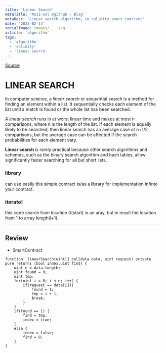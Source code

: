 ```yaml
---
title: 'Linear Search'
metaTitle: 'Mosi-sol @github - Blog'
metaDesc: 'Linear search algorithm, in solidity smart contract'
date: '2023-02-14'
socialImage: images/___.svg
article: 'algorithm'
tags:
  - 'algorithm'
  - 'solidity'
  - 'linear search'
---
```


[Source](https://github.com/mosi-sol/live-contracts-s4/blob/main/11-%20Linear%20Search/LinearSearch.sol)

# LINEAR SEARCH
In computer science, a *linear search* or sequential search is a method for finding an element within a list. It sequentially checks each element of the list until a match is found or the whole list has been searched.

A *linear search* runs in at worst linear time and makes at most n comparisons, where n is the length of the list. If each element is equally likely to be searched, then linear search has an average case of n+1/2 comparisons, but the average case can be affected if the search probabilities for each element vary.

**Linear search** is rarely practical because other search algorithms and schemes, such as the binary search algorithm and hash tables, allow significantly faster searching for all but short lists.

### library
can use easily this simple contract is/as a library for implementation in/into your contract.

### iterate!
this code search from location 0(start) in an aray, but in result the location from 1 to array length(i+1).

---

## Review

- SmartContract

```solidity
function _linearSearch(uint[] calldata data, uint request) private pure returns (bool index,uint find) {
    uint n = data.length;
    uint found = 0;
    uint tmp;
    for(uint i = 0; i < n; i++) {
        if(request == data[i]){
            found = 1;
            tmp = i + 1;
            break;
        }
    }
    if(found == 1) {
        find = tmp;
        index = true;
    }
    else {
        index = false;
        find = 0;
    }
}
```
